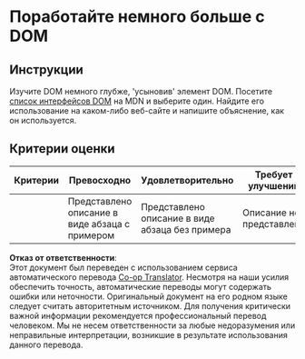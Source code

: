 <!--
CO_OP_TRANSLATOR_METADATA:
{
  "original_hash": "22fb6c3cb570c47f1ac65048393941fa",
  "translation_date": "2025-08-25T21:21:57+00:00",
  "source_file": "3-terrarium/3-intro-to-DOM-and-closures/assignment.md",
  "language_code": "ru"
}
-->
# Поработайте немного больше с DOM

## Инструкции

Изучите DOM немного глубже, 'усыновив' элемент DOM. Посетите [список интерфейсов DOM](https://developer.mozilla.org/docs/Web/API/Document_Object_Model) на MDN и выберите один. Найдите его использование на каком-либо веб-сайте и напишите объяснение, как он используется.

## Критерии оценки

| Критерии | Превосходно                                   | Удовлетворительно                                | Требует улучшений       |
| -------- | --------------------------------------------- | ------------------------------------------------ | ----------------------- |
|          | Представлено описание в виде абзаца с примером | Представлено описание в виде абзаца без примера | Описание не представлено |

**Отказ от ответственности**:  
Этот документ был переведен с использованием сервиса автоматического перевода [Co-op Translator](https://github.com/Azure/co-op-translator). Несмотря на наши усилия обеспечить точность, автоматические переводы могут содержать ошибки или неточности. Оригинальный документ на его родном языке следует считать авторитетным источником. Для получения критически важной информации рекомендуется профессиональный перевод человеком. Мы не несем ответственности за любые недоразумения или неправильные интерпретации, возникшие в результате использования данного перевода.